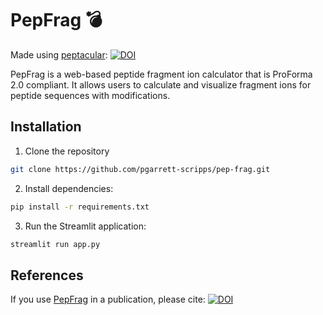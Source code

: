 # PepFrag 💣

Made using [peptacular](https://github.com/pgarrett-scripps/peptacular):
[![DOI](https://zenodo.org/badge/591504879.svg)](https://doi.org/10.5281/zenodo.15054278)


PepFrag is a web-based peptide fragment ion calculator that is ProForma 2.0 compliant. It allows users to calculate and visualize fragment ions for peptide sequences with modifications.

## Installation

1. Clone the repository

```bash
git clone https://github.com/pgarrett-scripps/pep-frag.git
```

2. Install dependencies:
```bash
pip install -r requirements.txt
```

3. Run the Streamlit application:
```bash
streamlit run app.py
```

## References

If you use [PepFrag](https://github.com/pgarrett-scripps/pep-frag) in a publication, 
               please cite: [![DOI](https://zenodo.org/badge/948720227.svg)](https://doi.org/10.5281/zenodo.15061824)
